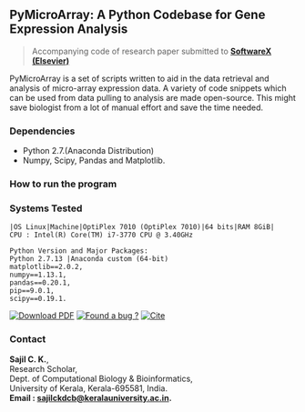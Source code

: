 ## PyMicroArray: A Python Codebase for Gene Expression Analysis

> Accompanying code of research paper submitted to [**SoftwareX (Elsevier)**](https://www.journals.elsevier.com/softwarex/)

PyMicroArray is a set of scripts written to aid in the data retrieval and analysis of
micro-array expression data. A variety of code snippets which can be used from
data pulling to analysis are made open-source. This might save biologist from a
lot of manual effort and save the time needed.

### Dependencies
* Python 2.7.(Anaconda Distribution)
* Numpy, Scipy, Pandas and Matplotlib.

### How to run the program

### Systems Tested

```
|OS Linux|Machine|OptiPlex 7010 (OptiPlex 7010)|64 bits|RAM 8GiB|
CPU : Intel(R) Core(TM) i7-3770 CPU @ 3.40GHz

Python Version and Major Packages:
Python 2.7.13 |Anaconda custom (64-bit)
matplotlib==2.0.2,
numpy==1.13.1,
pandas==0.20.1,
pip==9.0.1,
scipy==0.19.1.
```

[![Download PDF](https://image.ibb.co/hoAbYk/pdf.png)]()        [![Found a bug ?](https://image.ibb.co/b8twYk/bug.png)](mailto:sajilckdcb@keralauniversity.ac.in)       [![Cite](https://image.ibb.co/cVN1zQ/cite.png)]()



### Contact
**Sajil C. K.**,  
Research Scholar,  
Dept. of Computational Biology & Bioinformatics,  
University of Kerala, Kerala-695581, India.  
**Email : sajilckdcb@keralauniversity.ac.in.**
